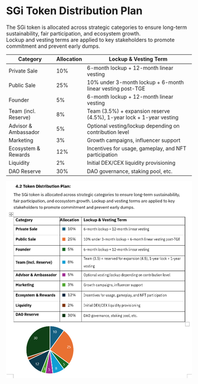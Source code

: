 # SGi Token Distribution Plan

The SGi token is allocated across strategic categories to ensure long-term sustainability, fair participation, and ecosystem growth.  
Lockup and vesting terms are applied to key stakeholders to promote commitment and prevent early dumps.

| Category             | Allocation | Lockup & Vesting Term                                 |
|----------------------|------------|------------------------------------------------------|
| Private Sale         | 10%        | 6-month lockup + 12-month linear vesting             |
| Public Sale          | 25%        | 10% under 3-month lockup + 6-month linear vesting post-TGE |
| Founder              | 5%         | 6-month lockup + 12-month linear vesting             |
| Team (incl. Reserve) | 8%         | Team (3.5%) + expansion reserve (4.5%), 1-year lock + 1-year vesting |
| Advisor & Ambassador | 5%         | Optional vesting/lockup depending on contribution level |
| Marketing            | 3%         | Growth campaigns, influencer support                 |
| Ecosystem & Rewards  | 12%        | Incentives for usage, gameplay, and NFT participation|
| Liquidity            | 2%         | Initial DEX/CEX liquidity provisioning               |
| DAO Reserve          | 30%        | DAO governance, staking pool, etc.                   |

![Token Distribution Chart](images/token-distribution.png)
